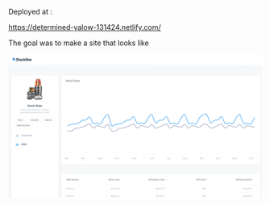 Deployed at : 

https://determined-yalow-131424.netlify.com/

The goal was to make a site that looks like 

![goal image](https://raw.githubusercontent.com/JarLowrey/Stackline-Interview/master/docs/Webdev_Stackline%20screenshot.png)